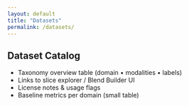 ```yaml
---
layout: default
title: "Datasets"
permalink: /datasets/
---
```


## Dataset Catalog 
- Taxonomy overview table (domain • modalities • labels)  
- Links to slice explorer / Blend Builder UI  
- License notes & usage flags  
- Baseline metrics per domain (small table)  
